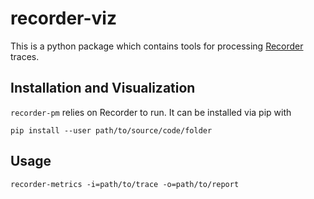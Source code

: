 recorder-viz
=============

This is a python package which contains tools for processing [Recorder](https://github.com/uiuc-hpc/Recorder) traces.

Installation and Visualization
-------------

`recorder-pm` relies on Recorder to run. It can be installed via pip with
```shell
pip install --user path/to/source/code/folder
```



Usage
-------------

```shell
recorder-metrics -i=path/to/trace -o=path/to/report
```
